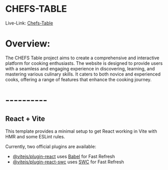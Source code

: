 # CHEFS-TABLE
Live-Link: [Chefs-Table](https://react-spa-assignment-7.netlify.app/)

# Overview:
The CHEFS Table project aims to create a comprehensive and interactive platform for cooking enthusiasts. The website is designed to provide users with a seamless and engaging experience in discovering, learning, and mastering various culinary skills. It caters to both novice and experienced cooks, offering a range of features that enhance the cooking journey.

# ----------

## React + Vite

This template provides a minimal setup to get React working in Vite with HMR and some ESLint rules.

Currently, two official plugins are available:

- [@vitejs/plugin-react](https://github.com/vitejs/vite-plugin-react/blob/main/packages/plugin-react/README.md) uses [Babel](https://babeljs.io/) for Fast Refresh
- [@vitejs/plugin-react-swc](https://github.com/vitejs/vite-plugin-react-swc) uses [SWC](https://swc.rs/) for Fast Refresh

